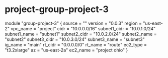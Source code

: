 # project-group-project-3

module "group-project-3" {
    source = ""
    version = "0.0.3"
    region = "us-east-2"
    vpc_name = "project"
    cidr = "10.0.0.0/16"
    subnet1_cidr = "10.0.1.0/24"
    subnet1_name = "subnet1"
    subnet2_cidr = "10.0.2.0/24"
    subnet2_name = "subnet2"
    subnet3_cidr = "10.0.3.0/24"
    subnet3_name = "subnet3"
    ig_name = "main"
    rt_cidr = "0.0.0.0/0"
    rt_name = "route"
    ec2_type = "t3.2xlarge"
    az = "us-east-2a"
    ec2_name = "project ohio"
}
